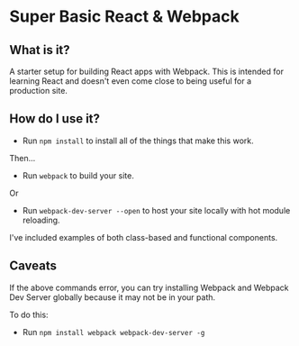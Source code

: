 # Super Basic React & Webpack

## What is it?

A starter setup for building React apps with Webpack. This is intended for learning React and doesn't even come close to being useful for a production site.

## How do I use it?

* Run `npm install` to install all of the things that make this work.

Then...

* Run `webpack` to build your site.

Or

* Run `webpack-dev-server --open` to host your site locally with hot module reloading.

I've included examples of both class-based and functional components.

## Caveats

If the above commands error, you can try installing Webpack and Webpack Dev Server globally because it may not be in your path.

To do this:

* Run `npm install webpack webpack-dev-server -g`